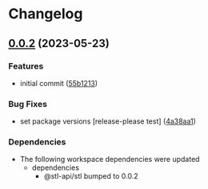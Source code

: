 # Changelog

## [0.0.2](https://github.com/stainless-api/stl-api/compare/prisma-v0.0.1...prisma-v0.0.2) (2023-05-23)


### Features

* initial commit ([55b1213](https://github.com/stainless-api/stl-api/commit/55b1213593a0bc850b39d5ea0db0851e273ccad4))


### Bug Fixes

* set package versions [release-please test] ([4a38aa1](https://github.com/stainless-api/stl-api/commit/4a38aa1f2daf25b0a5b1854641ac7f1f18c45aa3))


### Dependencies

* The following workspace dependencies were updated
  * dependencies
    * @stl-api/stl bumped to 0.0.2

